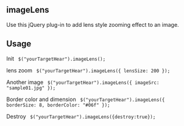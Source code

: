 ## imageLens

Use this jQuery plug-in to add lens style zooming effect to an image.

## Usage

Init
<code>
$("yourTargetHear").imageLens();
</code>

lens zoom
<code>
$("yourTargetHear").imageLens({ lensSize: 200 });
</code>

Another image
<code>
$("yourTargetHear").imageLens({ imageSrc: "sample01.jpg" });
</code>

Border color and dimension
<code>
$("yourTargetHear").imageLens({ borderSize: 8, borderColor: "#06f" });
</code>

Destroy 
<code>
$("yourTargetHear").imageLens({destroy:true});
</code>
